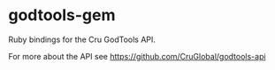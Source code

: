# godtools-gem

Ruby bindings for the Cru GodTools API.

For more about the API see https://github.com/CruGlobal/godtools-api
